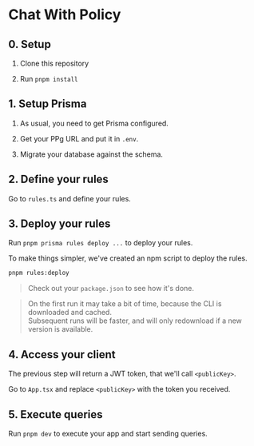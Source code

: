 # Chat With Policy

## 0. Setup

1. Clone this repository

1. Run `pnpm install`

## 1. Setup Prisma

1. As usual, you need to get Prisma configured.

1. Get your PPg URL and put it in `.env`.

1. Migrate your database against the schema.

## 2. Define your rules

Go to `rules.ts` and define your rules.

## 3. Deploy your rules

Run `pnpm prisma rules deploy ...` to deploy your rules.

To make things simpler, we've created an npm script to deploy the rules.

```sh
pnpm rules:deploy
```

> Check out your `package.json` to see how it's done.

> On the first run it may take a bit of time, because the CLI is downloaded and cached.<br>
> Subsequent runs will be faster, and will only redownload if a new version is available.

## 4. Access your client

The previous step will return a JWT token, that we'll call `<publicKey>`.

Go to `App.tsx` and replace `<publicKey>` with the token you received.

## 5. Execute queries

Run `pnpm dev` to execute your app and start sending queries.
